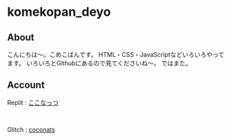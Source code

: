 # komekopan_deyo
<h2>About</h2>
こんにちは～。こめこぱんです。
HTML・CSS・JavaScriptなどいろいろやってます。
いろいろとGithubにあるので見てくださいね～。
ではまた。

<h2>Account</h2>
<p>Replit  :  <a href="https://replit.com/@coconats">ここなっつ</a></p><br>
<p style="padding-bottom:10px;">Glitch  :  <a href="https://glitchcoconats">coconats</a></p><br>
